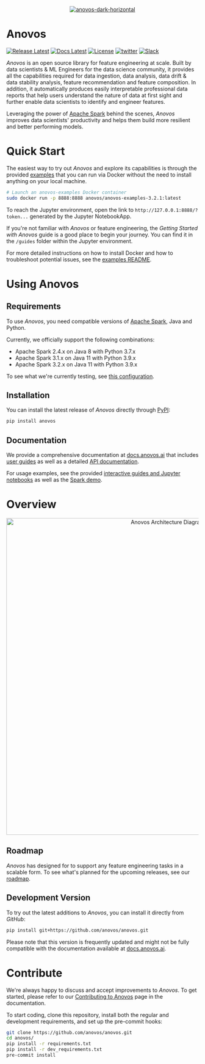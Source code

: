 <p align="center">
<a href="https://anovos.ai"><img src="https://mobilewalla-anovos.s3.amazonaws.com/images/anovos-dark-horizontal.png" alt="anovos-dark-horizontal" border="0"></a>
</p>

# Anovos

[![Release Latest](https://img.shields.io/badge/release-%20v0.3.0-yellowgreen?style=plastic)](https://github.com/anovos/anovos/releases/)
[![Docs Latest](https://img.shields.io/badge/docs-latest-blue.svg?style=plastic)](https://docs.anovos.ai/)
[![License](https://img.shields.io/badge/License-Apache_2.0-red.svg?style=plastic)](https://opensource.org/licenses/Apache-2.0)
[![twitter](https://img.shields.io/badge/Follow--lightgrey?logo=twitter&style=social)](https://twitter.com/ml_anovos)
[![Slack](https://img.shields.io/badge/slack-join_chat-white.svg?logo=slack&style=social)](https://featureengineers.slack.com/)

_Anovos_ is an open source library for feature engineering at scale.
Built by data scientists & ML Engineers for the data science community,
it provides all the capabilities required for data ingestion, data analysis,
data drift & data stability analysis, feature recommendation and feature composition.
In addition, it automatically produces easily interpretable professional data reports
that help users understand the nature of data at first sight and further enable data
scientists to identify and engineer features.

Leveraging the power of [Apache Spark](https://spark.apache.org/) behind the scenes,
_Anovos_ improves data scientists' productivity and helps them build more resilient
and better performing models.

# Quick Start

The easiest way to try out _Anovos_ and explore its capabilities is through the provided
[examples](/examples) that you can run via Docker without the need to install anything
on your local machine.

```bash
# Launch an anovos-examples Docker container
sudo docker run -p 8888:8888 anovos/anovos-examples-3.2.1:latest
```

To reach the Jupyter environment, open the link to `http://127.0.0.1:8888/?token...`
generated by the Jupyter NotebookApp.

If you're not familiar with _Anovos_ or feature engineering, the _Getting Started with
Anovos_ guide is a good place to begin your journey.
You can find it in the `/guides` folder within the Jupyter environment.

For more detailed instructions on how to install Docker and how to troubleshoot potential
issues, see the [examples README](/examples/README.md).

# Using Anovos

## Requirements

To use _Anovos_, you need compatible versions of [Apache Spark](https://spark.apache.org/),
Java and Python.

Currently, we officially support the following combinations:

- Apache Spark 2.4.x on Java 8 with Python 3.7.x
- Apache Spark 3.1.x on Java 11 with Python 3.9.x
- Apache Spark 3.2.x on Java 11 with Python 3.9.x

To see what we're currently testing, see
[this configuration](https://github.com/anovos/anovos/blob/main/.github/workflows/full-demo.yml#L21).

## Installation

You can install the latest release of _Anovos_ directly through [PyPI](https://pypi.org/project/anovos/):

```bash
pip install anovos
```

## Documentation

We provide a comprehensive documentation at [docs.anovos.ai](https://docs.anovos.ai) that includes
[user guides](https://docs.anovos.ai/getting-started.html) as well as a detailed
[API documentation](https://docs.anovos.ai/api/index.html).

For usage examples, see the provided [interactive guides and Jupyter notebooks](/examples) as well as
the [Spark demo](/demo).

# Overview

<p align="center">
  <img src="https://mobilewalla-anovos.s3.amazonaws.com/images/anovos_architecture_v2_0_a.jpg" width="830px" alt="Anovos Architecture Diagram">
</p>

## Roadmap

_Anovos_ has designed for to support any feature engineering tasks in a scalable form.
To see what's planned for the upcoming releases, see our
[roadmap](https://docs.anovos.ai/using-anovos/roadmap.html).

## Development Version

To try out the latest additions to _Anovos_, you can install it directly from _GitHub_:

```bash
pip install git+https://github.com/anovos/anovos.git
```

Please note that this version is frequently updated and might not be fully compatible with the documentation available
at [docs.anovos.ai](https://docs.anovos.ai).

# Contribute

We're always happy to discuss and accept improvements to _Anovos_. To get started, please refer to
our [Contributing to Anovos](https://docs.anovos.ai/community/contributing.html) page in the documentation.

To start coding, clone this repository, install both the regular and development requirements,
and set up the pre-commit hooks:

```bash
git clone https://github.com/anovos/anovos.git
cd anovos/
pip install -r requirements.txt
pip install -r dev_requirements.txt
pre-commit install
```
